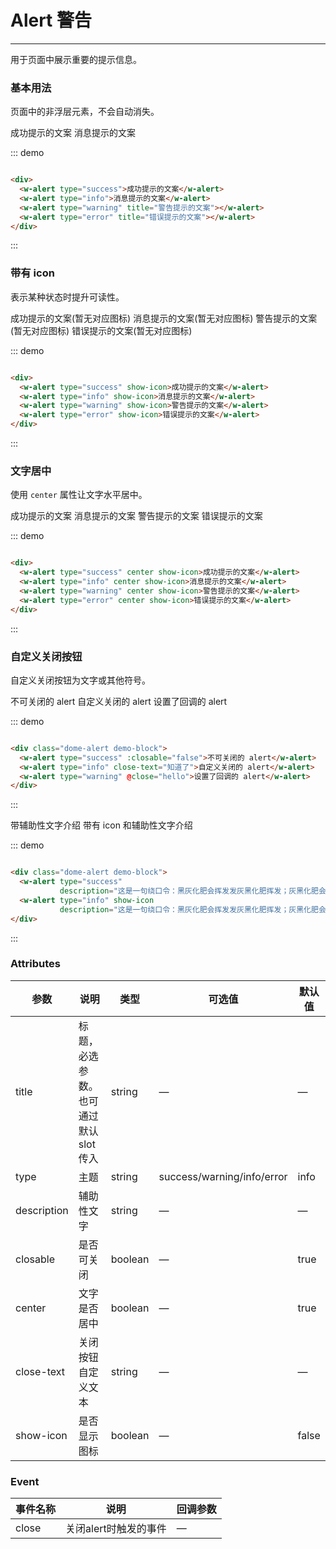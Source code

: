 <style>
.x-alert:not(:first-child){
  margin-top: 10px;
}
</style>

<script>
 export default {
    methods: {
      hello() {
        alert('Hello World!');
      }
    }
  }
</script>

# Alert 警告
----
用于页面中展示重要的提示信息。

### 基本用法
页面中的非浮层元素，不会自动消失。
<div class="dome-alert demo-block">
  <w-alert @click="hello" type="success">成功提示的文案</w-alert>
  <w-alert type="info">消息提示的文案</w-alert>
  <w-alert type="warning" title="警告提示的文案"></w-alert>
  <w-alert type="error" title="错误提示的文案"></w-alert>
</div>

::: demo
```html

<div>
  <w-alert type="success">成功提示的文案</w-alert>
  <w-alert type="info">消息提示的文案</w-alert>
  <w-alert type="warning" title="警告提示的文案"></w-alert>
  <w-alert type="error" title="错误提示的文案"></w-alert>
</div>

```
:::

### 带有 icon
表示某种状态时提升可读性。
<div class="dome-alert demo-block">
  <w-alert type="success" show-icon>成功提示的文案(暂无对应图标)</w-alert>
  <w-alert type="info" show-icon>消息提示的文案(暂无对应图标)</w-alert>
  <w-alert type="warning" show-icon>警告提示的文案(暂无对应图标)</w-alert>
  <w-alert type="error" show-icon>错误提示的文案(暂无对应图标)</w-alert>
</div>

::: demo
```html

<div>
  <w-alert type="success" show-icon>成功提示的文案</w-alert>
  <w-alert type="info" show-icon>消息提示的文案</w-alert>
  <w-alert type="warning" show-icon>警告提示的文案</w-alert>
  <w-alert type="error" show-icon>错误提示的文案</w-alert>
</div>

```
:::

### 文字居中
使用 ```center``` 属性让文字水平居中。
<div class="dome-alert demo-block">
  <w-alert type="success" center show-icon>成功提示的文案</w-alert>
  <w-alert type="info" center show-icon>消息提示的文案</w-alert>
  <w-alert type="warning" center show-icon>警告提示的文案</w-alert>
  <w-alert type="error" center show-icon>错误提示的文案</w-alert>
</div>

::: demo
```html

<div>
  <w-alert type="success" center show-icon>成功提示的文案</w-alert>
  <w-alert type="info" center show-icon>消息提示的文案</w-alert>
  <w-alert type="warning" center show-icon>警告提示的文案</w-alert>
  <w-alert type="error" center show-icon>错误提示的文案</w-alert>
</div>

```
:::

### 自定义关闭按钮
自定义关闭按钮为文字或其他符号。
<div class="dome-alert demo-block">
  <w-alert type="success" :closable="false">不可关闭的 alert</w-alert>
  <w-alert type="info" close-text="知道了">自定义关闭的 alert</w-alert>
  <w-alert type="warning" @close="hello">设置了回调的 alert</w-alert>
</div>

::: demo
```html

<div class="dome-alert demo-block">
  <w-alert type="success" :closable="false">不可关闭的 alert</w-alert>
  <w-alert type="info" close-text="知道了">自定义关闭的 alert</w-alert>
  <w-alert type="warning" @close="hello">设置了回调的 alert</w-alert>
</div>

```
:::

<div class="dome-alert demo-block">
  <w-alert type="success" 
           description="这是一句绕口令：黑灰化肥会挥发发灰黑化肥挥发；灰黑化肥会挥发发黑灰化肥发挥。 黑灰化肥会挥发发灰黑化肥黑灰……">带辅助性文字介绍</w-alert>
  <w-alert type="info" show-icon
           description="这是一句绕口令：黑灰化肥会挥发发灰黑化肥挥发；灰黑化肥会挥发发黑灰化肥发挥。 黑灰化肥会挥发发灰黑化肥黑灰……">带有 icon 和辅助性文字介绍</w-alert>
</div>

::: demo
```html

<div class="dome-alert demo-block">
  <w-alert type="success" 
           description="这是一句绕口令：黑灰化肥会挥发发灰黑化肥挥发；灰黑化肥会挥发发黑灰化肥发挥。 黑灰化肥会挥发发灰黑化肥黑灰……">带辅助性文字介绍</w-alert>
  <w-alert type="info" show-icon
           description="这是一句绕口令：黑灰化肥会挥发发灰黑化肥挥发；灰黑化肥会挥发发黑灰化肥发挥。 黑灰化肥会挥发发灰黑化肥黑灰……">带有 icon 和辅助性文字介绍</w-alert>
</div>

```
:::

### Attributes
| 参数      | 说明                                 | 类型      | 可选值       | 默认值   |
|---------- |------------------------------------ |---------- |------------- |-------- |
|title      |	标题，必选参数。也可通过默认 slot 传入 |	string   |	—           |	—       |
|type	      | 主题                                |	string    |	success/warning/info/error|	info |
|description |	辅助性文字                         |	string    |	—             |	—      |
|closable   |	是否可关闭                           |	boolean   |	—	            | true   |
|center     |	文字是否居中                         |	boolean  |	—            |	true  |
|close-text	| 关闭按钮自定义文本                    |	string   |	—            |	—     |
|show-icon  |	是否显示图标                         |	boolean  	| —             |	false  |

### Event
| 事件名称      | 说明       | 回调参数   |
|------------- |----------- |---------  |
|close         |关闭alert时触发的事件| —  |
